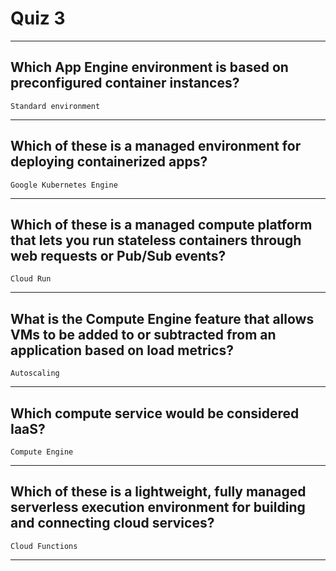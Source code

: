 # Quiz 3
____
## Which App Engine environment is based on preconfigured container instances?
```Standard environment```
____
## Which of these is a managed environment for deploying containerized apps?
```Google Kubernetes Engine```
____
## Which of these is a managed compute platform that lets you run stateless containers through web requests or Pub/Sub events?
```Cloud Run```
____
## What is the Compute Engine feature that allows VMs to be added to or subtracted from an application based on load metrics?
```Autoscaling```
____
## Which compute service would be considered IaaS?
```Compute Engine```
____
## Which of these is a lightweight, fully managed serverless execution environment for building and connecting cloud services?
```Cloud Functions```
____